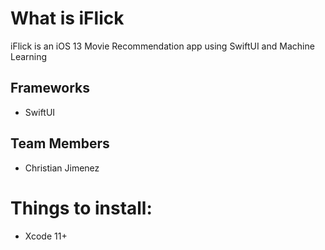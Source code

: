 


# What is iFlick
iFlick is an iOS 13 Movie Recommendation app using SwiftUI and Machine Learning



## Frameworks
* SwiftUI


## Team Members
* Christian Jimenez


# Things to install:
* Xcode 11+
